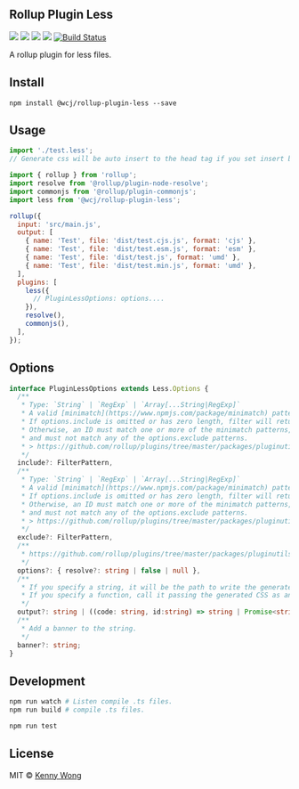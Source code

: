 Rollup Plugin Less
---

[![](https://img.shields.io/github/issues/jaywcjlove/rollup-plugin-less.svg)](https://github.com/jaywcjlove/rollup-plugin-less/issues) [![](https://img.shields.io/github/forks/jaywcjlove/rollup-plugin-less.svg)](https://github.com/jaywcjlove/rollup-plugin-less/network) [![](https://img.shields.io/github/stars/jaywcjlove/rollup-plugin-less.svg)](https://github.com/jaywcjlove/rollup-plugin-less/stargazers) [![](https://img.shields.io/github/release/jaywcjlove/rollup-plugin-less.svg)](https://github.com/jaywcjlove/rollup-plugin-less/releases) [![Build Status](https://www.travis-ci.org/jaywcjlove/rollup-plugin-less.svg?branch=master)](https://www.travis-ci.org/jaywcjlove/rollup-plugin-less)

A rollup plugin for less files.

## Install

```node
npm install @wcj/rollup-plugin-less --save
```

## Usage

```js
import './test.less';
// Generate css will be auto insert to the head tag if you set insert be true
```

```js
import { rollup } from 'rollup';
import resolve from '@rollup/plugin-node-resolve';
import commonjs from '@rollup/plugin-commonjs';
import less from '@wcj/rollup-plugin-less';

rollup({
  input: 'src/main.js',
  output: [
    { name: 'Test', file: 'dist/test.cjs.js', format: 'cjs' },
    { name: 'Test', file: 'dist/test.esm.js', format: 'esm' },
    { name: 'Test', file: 'dist/test.js', format: 'umd' },
    { name: 'Test', file: 'dist/test.min.js', format: 'umd' },
  ],
  plugins: [
    less({
      // PluginLessOptions: options....
    }),
    resolve(),
    commonjs(),
  ],
});
```

## Options

```ts
interface PluginLessOptions extends Less.Options {
  /**
   * Type: `String` | `RegExp` | `Array[...String|RegExp]`
   * A valid [minimatch](https://www.npmjs.com/package/minimatch) pattern, or array of patterns.
   * If options.include is omitted or has zero length, filter will return true by default.
   * Otherwise, an ID must match one or more of the minimatch patterns,
   * and must not match any of the options.exclude patterns.
   * > https://github.com/rollup/plugins/tree/master/packages/pluginutils#include-and-exclude
   */
  include?: FilterPattern,
  /**
   * Type: `String` | `RegExp` | `Array[...String|RegExp]`
   * A valid [minimatch](https://www.npmjs.com/package/minimatch) pattern, or array of patterns.
   * If options.include is omitted or has zero length, filter will return true by default.
   * Otherwise, an ID must match one or more of the minimatch patterns,
   * and must not match any of the options.exclude patterns.
   * > https://github.com/rollup/plugins/tree/master/packages/pluginutils#include-and-exclude
   */
  exclude?: FilterPattern,
  /**
   * https://github.com/rollup/plugins/tree/master/packages/pluginutils#options
   */
  options?: { resolve?: string | false | null },
  /**
   * If you specify a string, it will be the path to write the generated CSS.
   * If you specify a function, call it passing the generated CSS as an argument.
   */
  output?: string | ((code: string, id:string) => string | Promise<string>);
  /**
   * Add a banner to the string.
   */
  banner?: string;
}
```

## Development

```bash
npm run watch # Listen compile .ts files.
npm run build # compile .ts files.

npm run test
```

## License

MIT © [Kenny Wong](https://wangchujiang.com/)
